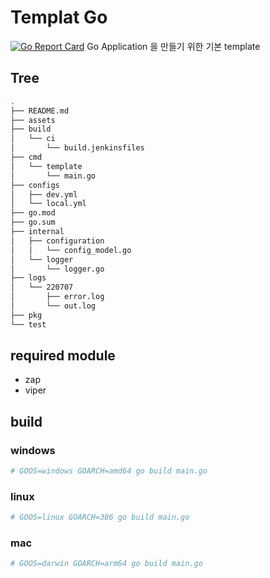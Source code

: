 # Templat Go

[![Go Report Card](https://goreportcard.com/badge/github.com/deuxksy/template-go-application)](https://goreportcard.com/report/github.com/deuxksy/template-go-application) Go Application 을 만들기 위한 기본 template

## Tree

```bash
.
├── README.md
├── assets
├── build
│   └── ci
│       └── build.jenkinsfiles
├── cmd
│   └── template
│       └── main.go
├── configs
│   ├── dev.yml
│   └── local.yml
├── go.mod
├── go.sum
├── internal
│   ├── configuration
│   │   └── config_model.go
│   └── logger
│       └── logger.go
├── logs
│   └── 220707
│       ├── error.log
│       └── out.log
├── pkg
└── test
```

## required module

- zap
- viper

## build

### windows

```bash
# GOOS=windows GOARCH=amd64 go build main.go
```

### linux

```bash
# GOOS=linux GOARCH=386 go build main.go
```

### mac

```bash
# GOOS=darwin GOARCH=arm64 go build main.go
```
